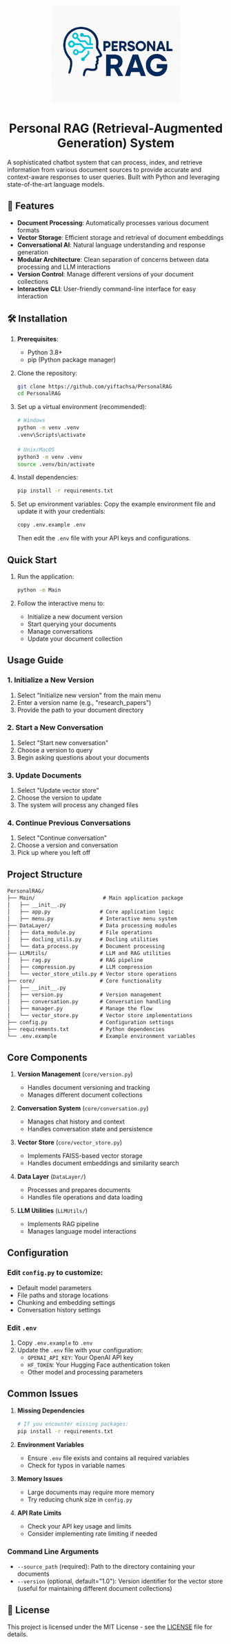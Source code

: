 <div align="center">
  <img src="Media/logo.jpg" alt="Personal RAG Logo" width="300">
  
  # Personal RAG (Retrieval-Augmented Generation) System
</div>


A sophisticated chatbot system that can process, index, and retrieve information from various document sources to
provide accurate and context-aware responses to user queries. Built with Python and leveraging state-of-the-art language
models.

## 🚀 Features

- **Document Processing**: Automatically processes various document formats
- **Vector Storage**: Efficient storage and retrieval of document embeddings
- **Conversational AI**: Natural language understanding and response generation
- **Modular Architecture**: Clean separation of concerns between data processing and LLM interactions
- **Version Control**: Manage different versions of your document collections
- **Interactive CLI**: User-friendly command-line interface for easy interaction

## 🛠️ Installation

1. **Prerequisites**:
    - Python 3.8+
    - pip (Python package manager)

2. Clone the repository:
   ```bash
   git clone https://github.com/yiftachsa/PersonalRAG
   cd PersonalRAG
   ```

3. Set up a virtual environment (recommended):
   ```bash
   # Windows
   python -m venv .venv
   .venv\Scripts\activate
   
   # Unix/MacOS
   python3 -m venv .venv
   source .venv/bin/activate
   ```

4. Install dependencies:
   ```bash
   pip install -r requirements.txt
   ```

5. Set up environment variables:
   Copy the example environment file and update it with your credentials:
   ```bash
   copy .env.example .env
   ```
   Then edit the `.env` file with your API keys and configurations.

## Quick Start

1. Run the application:
   ```bash
   python -m Main
   ```

2. Follow the interactive menu to:
    - Initialize a new document version
    - Start querying your documents
    - Manage conversations
    - Update your document collection

## Usage Guide

### 1. Initialize a New Version

1. Select "Initialize new version" from the main menu
2. Enter a version name (e.g., "research_papers")
3. Provide the path to your document directory

### 2. Start a New Conversation

1. Select "Start new conversation"
2. Choose a version to query
3. Begin asking questions about your documents

### 3. Update Documents

1. Select "Update vector store"
2. Choose the version to update
3. The system will process any changed files

### 4. Continue Previous Conversations

1. Select "Continue conversation"
2. Choose a version and conversation
3. Pick up where you left off

## Project Structure

```
PersonalRAG/
├── Main/                      # Main application package
│   ├── __init__.py
│   ├── app.py                # Core application logic
│   ├── menu.py               # Interactive menu system
├── DataLayer/                # Data processing modules
│   ├── data_module.py        # File operations
│   ├── docling_utils.py      # Docling utilities
│   └── data_process.py       # Document processing
├── LLMUtils/                 # LLM and RAG utilities
│   ├── rag.py                # RAG pipeline
│   ├── compression.py        # LLM compression
│   └── vector_store_utils.py # Vector store operations
├── core/                     # Core functionality
│   ├── __init__.py
│   ├── version.py            # Version management
│   ├── conversation.py       # Conversation handling
│   ├── manager.py            # Manage the flow
│   └── vector_store.py       # Vector store implementations
├── config.py                 # Configuration settings
├── requirements.txt          # Python dependencies
└── .env.example              # Example environment variables
```

## Core Components

1. **Version Management** (`core/version.py`)
    - Handles document versioning and tracking
    - Manages different document collections

2. **Conversation System** (`core/conversation.py`)
    - Manages chat history and context
    - Handles conversation state and persistence

3. **Vector Store** (`core/vector_store.py`)
    - Implements FAISS-based vector storage
    - Handles document embeddings and similarity search

4. **Data Layer** (`DataLayer/`)
    - Processes and prepares documents
    - Handles file operations and data loading

5. **LLM Utilities** (`LLMUtils/`)
    - Implements RAG pipeline
    - Manages language model interactions

## Configuration

### Edit `config.py` to customize:

- Default model parameters
- File paths and storage locations
- Chunking and embedding settings
- Conversation history settings

### Edit `.env`

1. Copy `.env.example` to `.env`
2. Update the `.env` file with your configuration:
    - `OPENAI_API_KEY`: Your OpenAI API key
    - `HF_TOKEN`: Your Hugging Face authentication token
    - Other model and processing parameters

## Common Issues

1. **Missing Dependencies**
   ```bash
   # If you encounter missing packages:
   pip install -r requirements.txt
   ```

2. **Environment Variables**
    - Ensure `.env` file exists and contains all required variables
    - Check for typos in variable names

3. **Memory Issues**
    - Large documents may require more memory
    - Try reducing chunk size in `config.py`

4. **API Rate Limits**
    - Check your API key usage and limits
    - Consider implementing rate limiting if needed

### Command Line Arguments

- `--source_path` (required): Path to the directory containing your documents
- `--version` (optional, default="1.0"): Version identifier for the vector store (useful for maintaining different
  document collections)

## 📄 License

This project is licensed under the MIT License - see the [LICENSE](LICENSE) file for details.
